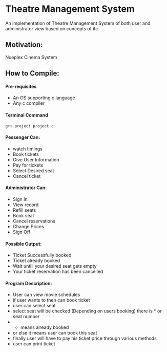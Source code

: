 # Theatre Management System
An implementation of Theatre Management System of both user and administrator view based on concepts of itc

## Motivation:
Nueplex Cinema System

## How to Compile:

#### Pre-requisites
- An OS supporting c language
- Any c compiler


#### Terminal Command
```terminal
g++ project project.c
```

#### Pessenger Can:
- watch timings
- Book tickets
- Give User Information
- Pay for tickets
- Select Desired seat
- Cancel ticket


#### Administrator Can:
- Sign In
- View record
- Refill seats
- Book seat
- Cancel reservations
- Change Prices
- Sign Off

#### Possible Output:
- Ticket Successfully booked
- Ticket already booked
- Wait untill your desired seat gets empty
- Your ticket reservation has been cancelled

#### Program Description:
- User can view movie schedules
- if user wants to then can book ticket
- user can select seat
- select seat will be checked (Depending on users booking) there is * or seat number
- * means already booked
- or else it means user can book this seat
- finally user will have to pay his ticket price through various methods
- user can print ticket
